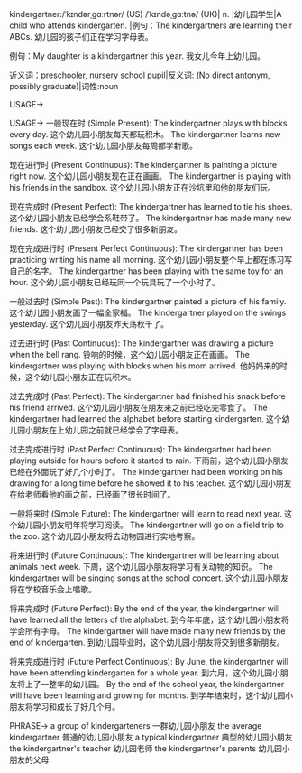 kindergartner:/ˈkɪndərˌɡɑːrtnər/ (US) /ˈkɪndəˌɡɑːtnə/ (UK)| n. |幼儿园学生|A child who attends kindergarten. |例句：The kindergartners are learning their ABCs. 幼儿园的孩子们正在学习字母表。

例句：My daughter is a kindergartner this year. 我女儿今年上幼儿园。

近义词：preschooler, nursery school pupil|反义词: (No direct antonym, possibly graduate)|词性:noun

USAGE->

USAGE->
一般现在时 (Simple Present):
The kindergartner plays with blocks every day.  这个幼儿园小朋友每天都玩积木。
The kindergartner learns new songs each week. 这个幼儿园小朋友每周都学新歌。

现在进行时 (Present Continuous):
The kindergartner is painting a picture right now.  这个幼儿园小朋友现在正在画画。
The kindergartner is playing with his friends in the sandbox. 这个幼儿园小朋友正在沙坑里和他的朋友们玩。

现在完成时 (Present Perfect):
The kindergartner has learned to tie his shoes. 这个幼儿园小朋友已经学会系鞋带了。
The kindergartner has made many new friends.  这个幼儿园小朋友已经交了很多新朋友。


现在完成进行时 (Present Perfect Continuous):
The kindergartner has been practicing writing his name all morning. 这个幼儿园小朋友整个早上都在练习写自己的名字。
The kindergartner has been playing with the same toy for an hour. 这个幼儿园小朋友已经玩同一个玩具玩了一个小时了。


一般过去时 (Simple Past):
The kindergartner painted a picture of his family.  这个幼儿园小朋友画了一幅全家福。
The kindergartner played on the swings yesterday. 这个幼儿园小朋友昨天荡秋千了。


过去进行时 (Past Continuous):
The kindergartner was drawing a picture when the bell rang.  铃响的时候，这个幼儿园小朋友正在画画。
The kindergartner was playing with blocks when his mom arrived.  他妈妈来的时候，这个幼儿园小朋友正在玩积木。


过去完成时 (Past Perfect):
The kindergartner had finished his snack before his friend arrived.  这个幼儿园小朋友在朋友来之前已经吃完零食了。
The kindergartner had learned the alphabet before starting kindergarten. 这个幼儿园小朋友在上幼儿园之前就已经学会了字母表。


过去完成进行时 (Past Perfect Continuous):
The kindergartner had been playing outside for hours before it started to rain.  下雨前，这个幼儿园小朋友已经在外面玩了好几个小时了。
The kindergartner had been working on his drawing for a long time before he showed it to his teacher.  这个幼儿园小朋友在给老师看他的画之前，已经画了很长时间了。


一般将来时 (Simple Future):
The kindergartner will learn to read next year.  这个幼儿园小朋友明年将学习阅读。
The kindergartner will go on a field trip to the zoo. 这个幼儿园小朋友将去动物园进行实地考察。


将来进行时 (Future Continuous):
The kindergartner will be learning about animals next week.  下周，这个幼儿园小朋友将学习有关动物的知识。
The kindergartner will be singing songs at the school concert. 这个幼儿园小朋友将在学校音乐会上唱歌。


将来完成时 (Future Perfect):
By the end of the year, the kindergartner will have learned all the letters of the alphabet.  到今年年底，这个幼儿园小朋友将学会所有字母。
The kindergartner will have made many new friends by the end of kindergarten.  到幼儿园毕业时，这个幼儿园小朋友将交到很多新朋友。


将来完成进行时 (Future Perfect Continuous):
By June, the kindergartner will have been attending kindergarten for a whole year. 到六月，这个幼儿园小朋友将上了一整年的幼儿园。
By the end of the school year, the kindergartner will have been learning and growing for months.  到学年结束时，这个幼儿园小朋友将学习和成长了好几个月。



PHRASE->
a group of kindergarteners 一群幼儿园小朋友
the average kindergartner  普通的幼儿园小朋友
a typical kindergartner  典型的幼儿园小朋友
the kindergartner's teacher 幼儿园老师
the kindergartner's parents 幼儿园小朋友的父母